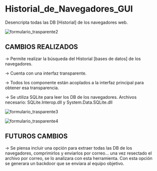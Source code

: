 # Historial_de_Navegadores_GUI
Desencripta todas las DB [Historial] de los navegadores web.




![formulario_trasparente2](https://github.com/gohset/Historial_de_Navegadores_GUI/assets/76674375/398a9924-d04a-40fc-8872-84324814c5d9)




## CAMBIOS REALIZADOS

-> Permite realizar la búsqueda del Historial [bases de datos] de los navegadores.

-> Cuenta con una interfaz transparente.

-> Todos los componente están acoplados a la interfaz principal para obtener esa transparencia.

-> Se utiliza SQLite para leer los DB de los navegadores.
Archivos necesario: SQLite.Interop.dll y System.Data.SQLite.dll

![formulario_trasparente3](https://github.com/gohset/Historial_de_Navegadores_GUI/assets/76674375/6086168d-1a0b-4c83-8e49-0444a4772390)

![formulario_trasparente4](https://github.com/gohset/Historial_de_Navegadores_GUI/assets/76674375/f67631c2-f6fe-4c3d-90e7-038ac941aded)

## FUTUROS CAMBIOS

-> Se piensa incluir una opción para extraer todas las DB de los navegadores, comprimirlos y enviarlos por correo...
una vez resectado el archivo por correo, se lo analizara con esta herramienta.
Con esta opción se generara un backdoor que se enviara al equipo objetivo. 
